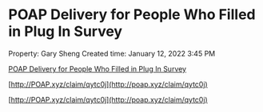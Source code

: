 # POAP Delivery for People Who Filled in Plug In Survey

Property: Gary Sheng
Created time: January 12, 2022 3:45 PM

[POAP Delivery for People Who Filled in Plug In Survey](POAP%20Delivery%20for%20People%20Who%20Filled%20in%20Plug%20In%20Sur%207c755e811f8848b88345dc67a09c0986/POAP%20Delivery%20for%20People%20Who%20Filled%20in%20Plug%20In%20Sur%2070a82dcdbc5845c48df95b401d7fba36.csv)

[http://POAP.xyz/claim/qytc0j](http://poap.xyz/claim/qytc0j)

[http://POAP.xyz/claim/qytc0j](http://poap.xyz/claim/qytc0j)